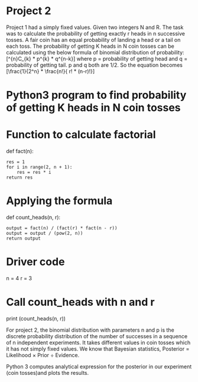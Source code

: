 # Project 2
Project 1 had a simply fixed values.
Given two integers N and R. The task was to calculate the probability of getting exactly r heads in n successive tosses. 
A fair coin has an equal probability of landing a head or a tail on each toss.
The probability of getting K heads in N coin tosses can be calculated using the below formula of binomial distribution of probability: 
[^{n}C_{k} * p^{k} * q^{n-k}]   where p = probability of getting head and q = probability of getting tail. p and q both are 1/2. So the equation becomes
[\frac{1}{2^n} * \frac{n!}{ r! * (n-r)!}]  

# Python3 program to find probability of getting K heads in N coin tosses
 
# Function to calculate factorial
def fact(n):
     
    res = 1
    for i in range(2, n + 1):
        res = res * i
    return res
 
# Applying the formula
def count_heads(n, r):
     
    output = fact(n) / (fact(r) * fact(n - r))
    output = output / (pow(2, n))
    return output
 
# Driver code
n = 4
r = 3
 
# Call count_heads with n and r
print (count_heads(n, r))

For project 2, the binomial distribution with parameters n and p is the discrete probability distribution of the number of successes in a sequence of n independent experiments. It takes different values in coin tosses which it has not simply fixed values.
We know that Bayesian statistics, Posterior = Likelihood × Prior ÷ Evidence.

Python 3 computes analytical expression for the posterior in our experiment (coin tosses)and plots the results.
